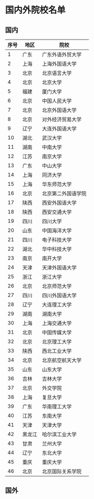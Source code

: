 # 国内外院校名单

## 国内

|序号|地区|院校|
|-----|-----|-----|
|1|广东|广东外语外贸大学|
|2|上海|上海外国语大学|
|3|北京|北京语言大学|
|4|北京|北京大学|
|5|福建|厦门大学|
|6|北京|中国人民大学|
|7|北京|北京外国语大学|
|8|北京|对外经济贸易大学|
|9|辽宁|大连外国语大学|
|10|湖北|武汉大学|
|11|湖南|中南大学|
|12|江苏|南京大学|
|13|广东|中山大学|
|14|上海|同济大学|
|15|上海|华东师范大学|
|16|北京|北京第二外国语学院|
|17|陕西|西安外国语大学|
|18|陕西|西安交通大学|
|19|四川|四川大学|
|20|山东|中国海洋大学|
|21|四川|电子科技大学|
|22|湖北|华中科技大学|
|23|南京|南开大学|
|24|天津|天津外国语大学|
|25|浙江|浙江大学|
|26|北京|北京师范大学|
|27|四川|四川外国语大学|
|28|辽宁|大连理工大学|
|29|湖南|湖南大学|
|30|上海|上海交通大学|
|31|北京|中国传媒大学|
|32|北京|北京理工大学|
|33|陕西|西北工业大学|
|34|北京|北京航空航天大学|
|35|山东|山东大学|
|36|吉林|吉林大学|
|37|北京|外交学院|
|38|上海|复旦大学|
|39|广东|华南理工大学|
|40|江苏|东南大学|
|41|天津|天津大学|
|42|黑龙江|哈尔滨工业大学|
|43|甘肃|兰州大学|
|44|辽宁|东北大学|
|45|重庆|重庆大学|
|46|北京|北京国际关系学院|

## 国外

